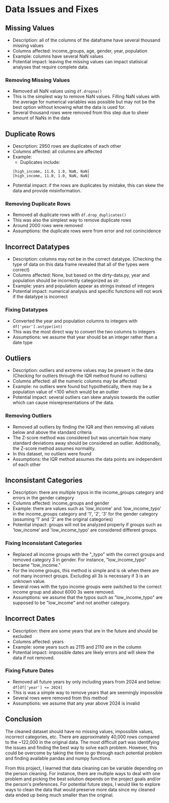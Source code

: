 # Data Issues and Fixes

## Missing Values
- Description: all of the columns of the dataframe have several thousand missing values
- Columns affected: income_groups, age, gender, year, population
- Example: columns have several NaN values
- Potential impact: leaving the missing values can impact statisical analyses that require complete data.

### Removing Missing Values
- Removed all NaN values using ```df.dropna()```
- This is the simplest way to remove NaN values. Filling NaN values with the average for numerical variables was possible but may not be the best option without knowing what the data is used for.
- Several thousand rows were removed from this step due to sheer amount of NaNs in the data

## Duplicate Rows
- Description: 2950 rows are duplicates of each other
- Columns affected: all columns are affected 
- Example:
    - Duplicates include:
    ```
    [high_income, 11.0, 1.0, NaN, NaN]
    [high_income, 11.0, 1.0, NaN, NaN]
    ```
- Potential impact: if the rows are duplicates by mistake, this can skew the data and provide misinformation.

### Removing Duplicate Rows
- Removed all duplicate rows with ```df.drop_duplicates()```
- This was also the simplest way to remove duplicate rows
- Around 2000 rows were removed
- Assumptions: the duplicate rows were from error and not conincidence

## Incorrect Datatypes
- Description: columns may not be in the correct datatype. (Checking the type of data on this data frame revealed that all of the types were correct)
- Columns affected: None, but based on the dirty-data.py, year and population should be incorrectly categorized as str
- Example: years and population appear as strings instead of integers
- Potential impact: numerical analysis and specific functions will not work if the datatype is incorrect

### Fixing Datatypes
- Converted the year and population columns to integers with ```df['year'].astype(int)```
- This was the most direct way to convert the two columns to integers
- Assumptions: we assume that year should be an integer rather than a date type

## Outliers
- Description: outliers and extreme values may be present in the data (Checking for outliers through the IQR method found no outliers)
- Columns affected: all the numeric columns may be affected
- Example: no outliers were found but hypothetically, there may be a population value of <100 which would be an outlier
- Potential impact: several outliers can skew analysis towards the outlier which can cause misrepresentations of the data.

### Removing Outliers
- Removed all outliers by finding the IQR and then removing all values below and above the standard criteria
- The Z-score method was considered but was uncertain how many standard deviations away should be considered an outlier. Additionally, the Z-score method assumes normality.
- In this dataset, no outliers were found
- Assumptions: the IQR method assumes the data points are independent of each other

## Inconsistant Categories
- Description: there are multiple typos in the income_groups category and errors in the gender category
- Columns affected: income_groups and gender
- Example: there are values such as 'low_income' and 'low_income_typo' in the income_groups category and '1', '2', '3' for the gender category (assuming '1' and '2' are the original categories)
- Potential impact: groups will not be analyzed properly if groups such as 'low_income' and 'low_income_typo' are considered different groups.  

### Fixing Inconsistant Categories
- Replaced all income groups with the "_typo" with the correct groups and removed category 3 in gender. For instance, "low_income_typo" became "low_income."
- For the income groups, this method is simple and is ok when there are not many incorrect groups. Excluding all 3s is necessary if 3 is an unknown value.
- Several rows with the typo income groups were switched to the correct income group and about 6000 3s were removed.
- Assumptions: we assume that the typos such as "low_income_typo" are supposed to be "low_income" and not another category.

## Incorrect Dates
- Description: there are some years that are in the future and should be excluded
- Columns affected: years
- Example: some years such as 2115 and 2110 are in the column
- Potential impact: impossible dates are likely errors and will skew the data if not removed.

### Fixing Future Dates
- Removed all future years by only including years from 2024 and below: ```df[df['year'] <= 2024]```
- This is was a simple way to remove years that are seemingly impossible
- Several rows were removed from this method
- Assumptions: we assume that any year above 2024 is invalid

## Conclusion
The cleaned dataset should have no missing values, impossible values, incorrect categories, etc. There are approximately 40,000 rows compared to the ~122,000 in the original data. The most difficult part was identifying the issues and finding the best way to solve each problem. However, this could be overcome by taking the time to go through each potential problem and finding available pandas and numpy functions.

From this project, I learned that data cleaning can be variable depending on the person cleaning. For instance, there are multiple ways to deal with one problem and picking the best solution depends on the project goals and/or the person's preferences. For potential future steps, I would like to explore ways to clean the data that would preserve more data since my cleaned data ended up being much smaller than the original. 

